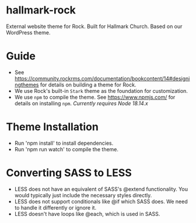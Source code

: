 # hallmark-rock

External website theme for Rock. Built for Hallmark Church. Based on our WordPress theme.

# Guide

- See https://community.rockrms.com/documentation/bookcontent/14#designingthemes for details on building a theme for Rock.
- We use Rock's built-in `Stark` theme as the foundation for customization.
- We use `npm` to compile the theme. See https://www.npmjs.com/ for details on installing `npm`. _Currently requires Node 18.14.x_

# Theme Installation

- Run 'npm install' to install dependencies.
- Run 'npm run watch' to compile the theme.

# Converting SASS to LESS

- LESS does not have an equivalent of SASS's @extend functionality. You would typically just include the necessary styles directly.
- LESS does not support conditionals like @if which SASS does. We need to handle it differently or ignore it.
- LESS doesn't have loops like @each, which is used in SASS.
